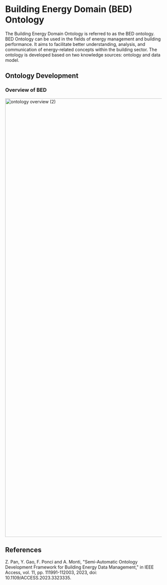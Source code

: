 # Building Energy Domain (BED) Ontology
The Building Energy Domain Ontology is referred to as the BED ontology. BED Ontology can be used in the fields of energy management and building performance. It aims to facilitate better understanding, analysis, and communication of energy-related concepts within the building sector. The ontology is developed
based on two knowledge sources: ontology and data model.

## Ontology Development

### Overview of BED
<img width="2253" height="1406" alt="ontology overview (2)" src="https://github.com/user-attachments/assets/6155cf1c-e60e-4181-b584-6cd4a59169e4" />


## References
Z. Pan, Y. Gao, F. Ponci and A. Monti, "Semi-Automatic Ontology Development Framework for Building Energy Data Management," in IEEE Access, vol. 11, pp. 111991-112003, 2023, doi: 10.1109/ACCESS.2023.3323335.

